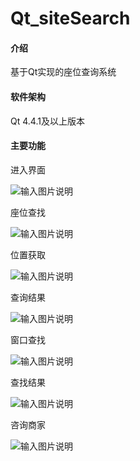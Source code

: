 # Qt_siteSearch

#### 介绍
基于Qt实现的座位查询系统

#### 软件架构
Qt 4.4.1及以上版本

#### 主要功能
进入界面

![输入图片说明](ziyuan/image.png)

座位查找

![输入图片说明](ziyuan/image1.png)

位置获取

![输入图片说明](ziyuan/image2.png)

查询结果

![输入图片说明](ziyuan/image3.png)

窗口查找

![输入图片说明](ziyuan/image4.png)

查找结果

![输入图片说明](ziyuan/image5.png)

咨询商家

![输入图片说明](ziyuan/image6.png)
